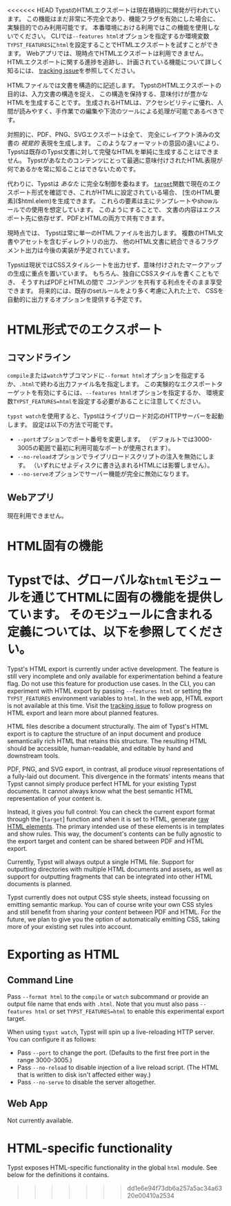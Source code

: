 <div class="info-box">

<<<<<<< HEAD
TypstのHTMLエクスポートは現在積極的に開発が行われています。
この機能はまだ非常に不完全であり、機能フラグを有効にした場合に、実験目的でのみ利用可能です。
本番環境における利用ではこの機能を使用しないでください。
CLIでは`--features html`オプションを指定するか環境変数`TYPST_FEATURES`に`html`を設定することでHTMLエクスポートを試すことができます。
Webアプリでは、現時点でHTMLエクスポートは利用できません。
HTMLエクスポートに関する進捗を追跡し、計画されている機能について詳しく知るには、
[tracking issue](https://github.com/typst/typst/issues/5512)を参照してください。
</div>

HTMLファイルでは文書を構造的に記述します。
TypstのHTMLエクスポートの目的は、入力文書の構造を捉え、
この構造を保持する、意味付けが豊かなHTMLを生成することです。
生成されるHTMLは、アクセシビリティに優れ、人間が読みやすく、手作業での編集や下流のツールによる処理が可能であるべきです。

対照的に、PDF、PNG、SVGエクスポートは全て、
完全にレイアウト済みの文書の _視覚的_ 表現を生成します。
このようなフォーマットの意図の違いにより、
Typstは既存のTypst文書に対して完璧なHTMLを単純に生成することはできません。
Typstがあなたのコンテンツにとって最適に意味付けされたHTML表現が何であるかを常に知ることはできないためです。

代わりに、Typstは _あなた_ に完全な制御を委ねます。
[`target`]($target)関数で現在のエクスポート形式を確認でき、これがHTMLに設定されている場合、
[生のHTML要素]($html.elem)を生成できます。
これらの要素は主にテンプレートやshowルールでの使用を想定しています。
このようにすることで、
文書の内容はエクスポート先に依存せず、PDFとHTMLの両方で共有できます。

現時点では、
Typstは常に単一のHTMLファイルを出力します。
複数のHTML文書やアセットを含むディレクトリの出力、
他のHTML文書に統合できるフラグメント出力は今後の実装が予定されています。

Typstは現状ではCSSスタイルシートを出力せず、意味付けされたマークアップの生成に重点を置いています。
もちろん、独自にCSSスタイルを書くこともでき、
そうすればPDFとHTMLの間で _コンテンツ_ を共有する利点をそのまま享受できます。
将来的には、既存のsetルールをより多く考慮に入れた上で、
CSSを自動的に出力するオプションを提供する予定です。

# HTML形式でのエクスポート
## コマンドライン
`compile`または`watch`サブコマンドに`--format html`オプションを指定するか、`.html`で終わる出力ファイル名を指定します。
この実験的なエクスポートターゲットを有効にするには、`--features html`オプションを指定するか、
環境変数`TYPST_FEATURES=html`を設定する必要があることに注意してください。

`typst watch`を使用すると、Typstはライブリロード対応のHTTPサーバーを起動します。
設定は以下の方法で可能です。

- `--port`オプションでポート番号を変更します。
（デフォルトでは3000-3005の範囲で最初に利用可能なポートが使用されます）。
- `--no-reload`オプションでライブリロードスクリプトの注入を無効にします。
（いずれにせよディスクに書き込まれるHTMLには影響しません）。
- `--no-serve`オプションでサーバー機能が完全に無効になります。

## Webアプリ
現在利用できません。

# HTML固有の機能
Typstでは、グローバルな`html`モジュールを通じてHTMLに固有の機能を提供しています。
そのモジュールに含まれる定義については、以下を参照してください。
=======
Typst's HTML export is currently under active development. The feature is still
very incomplete and only available for experimentation behind a feature flag. Do
not use this feature for production use cases. In the CLI, you can experiment
with HTML export by passing `--features html` or setting the `TYPST_FEATURES`
environment variables to `html`. In the web app, HTML export is not available at
this time. Visit the [tracking issue](https://github.com/typst/typst/issues/5512)
to follow progress on HTML export and learn more about planned features.
</div>

HTML files describe a document structurally. The aim of Typst's HTML export is
to capture the structure of an input document and produce semantically rich HTML
that retains this structure. The resulting HTML should be accessible,
human-readable, and editable by hand and downstream tools.

PDF, PNG, and SVG export, in contrast, all produce _visual_ representations of a
fully-laid out document. This divergence in the formats' intents means that
Typst cannot simply produce perfect HTML for your existing Typst documents. It
cannot always know what the best semantic HTML representation of your content
is.

Instead, it gives _you_ full control: You can check the current export format
through the [`target`] function and when it is set to HTML, generate [raw HTML
elements]($html.elem). The primary intended use of these elements is in
templates and show rules. This way, the document's contents can be fully
agnostic to the export target and content can be shared between PDF and HTML
export.

Currently, Typst will always output a single HTML file. Support for outputting
directories with multiple HTML documents and assets, as well as support for
outputting fragments that can be integrated into other HTML documents is
planned.

Typst currently does not output CSS style sheets, instead focussing on emitting
semantic markup. You can of course write your own CSS styles and still benefit
from sharing your _content_ between PDF and HTML. For the future, we plan to
give you the option of automatically emitting CSS, taking more of your existing
set rules into account.

# Exporting as HTML
## Command Line
Pass `--format html` to the `compile` or `watch` subcommand or provide an output
file name that ends with `.html`. Note that you must also pass `--features html`
or set `TYPST_FEATURES=html` to enable this experimental export target.

When using `typst watch`, Typst will spin up a live-reloading HTTP server. You
can configure it as follows:

- Pass `--port` to change the port. (Defaults to the first free port in the
  range 3000-3005.)
- Pass `--no-reload` to disable injection of a live reload script. (The HTML
  that is written to disk isn't affected either way.)
- Pass `--no-serve` to disable the server altogether.

## Web App
Not currently available.

# HTML-specific functionality
Typst exposes HTML-specific functionality in the global `html` module. See below
for the definitions it contains.
>>>>>>> dd1e6e94f73db6a257a5ac34a6320e00410a2534
